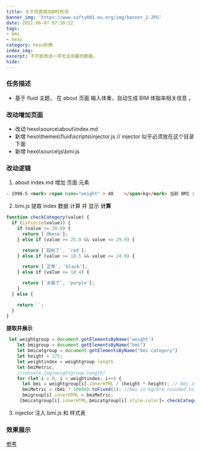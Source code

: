 ```yaml
---
title: 关于页面增加BMI检测
banner_img: 'https://www.safty001.eu.org/img/banner_2.JPG'
date: 2021-06-07 07:30:22
tags:
- bmi
- hexo
category: hexo折腾
index_img:
excerpt: 不可能改进一项无法测量的数据。
hide:
---
```

### 任务描述
- 基于 fluid 主题， 在 about 页面 输入体重，自动生成 BIM 体脂率相关信息 。
### 改动增加页面
- 改动 hexo\source\about\index.md
- 新增 hexo\themes\fluid\scripts\injector.js // injector 似乎必须放在这个目录下面
- 新增 hexo\source\js\bmi.js 
### 改动逻辑
1. about index.md   增加 页面 元素 
``` html
- 1998-5 <mark> <span name="weight" > 40    </span>kg</mark> 当前 BMI :**<span name="bmi"> </span>**    <span name="bmi-category"></span>
```
2. bmi.js 提取 index 数据 计算 并 显示 
**计算**
``` js
function checkCategory(value) {
  if (isFinite(value)) {
    if (value >= 30.0) {
      return [`Obese`];
    } else if (value >= 25.0 && value <= 29.9) {

      return [`超标了`, 'red'];
    } else if (value >= 18.5 && value <= 24.9) {

      return [`正常`, 'black'];
    } else if (value <= 18.4) {

      return [`太瘦了`, 'purple'];
    }
  } else {

    return ``;
  }
}
```
**提取并展示**
``` js
 let weightgroup = document.getElementsByName('weight')
    let bmigroup = document.getElementsByName("bmi")
    let bmicatgroup = document.getElementsByName("bmi-category")
    let height = 175;
    let weightindex = weightgroup.length
    let bmiMetric;
    //console.log(weightgroup.length)
    for (let i = 0; i < weightindex; i++) {
      let bmi = weightgroup[i].innerHTML / (height * height); // bmi in kg/cm*cm
      bmiMetric = (bmi * 10000).toFixed(1); //bmi in kg/m*m rounded to 1 decimal
      bmigroup[i].innerHTML = bmiMetric;
     [bmicatgroup[i].innerHTML,bmicatgroup[i].style.color]= checkCategory(bmiMetric);
```
3. injector 注入 bmi.js 和 样式表
### 效果展示
[参考](/about)
